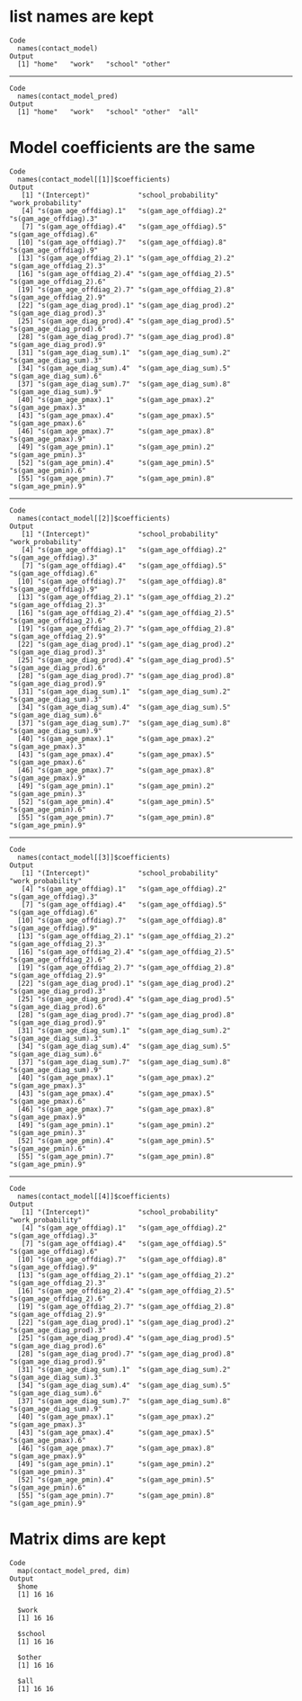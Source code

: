 # list names are kept

    Code
      names(contact_model)
    Output
      [1] "home"   "work"   "school" "other" 

---

    Code
      names(contact_model_pred)
    Output
      [1] "home"   "work"   "school" "other"  "all"   

# Model coefficients are the same

    Code
      names(contact_model[[1]]$coefficients)
    Output
       [1] "(Intercept)"            "school_probability"     "work_probability"      
       [4] "s(gam_age_offdiag).1"   "s(gam_age_offdiag).2"   "s(gam_age_offdiag).3"  
       [7] "s(gam_age_offdiag).4"   "s(gam_age_offdiag).5"   "s(gam_age_offdiag).6"  
      [10] "s(gam_age_offdiag).7"   "s(gam_age_offdiag).8"   "s(gam_age_offdiag).9"  
      [13] "s(gam_age_offdiag_2).1" "s(gam_age_offdiag_2).2" "s(gam_age_offdiag_2).3"
      [16] "s(gam_age_offdiag_2).4" "s(gam_age_offdiag_2).5" "s(gam_age_offdiag_2).6"
      [19] "s(gam_age_offdiag_2).7" "s(gam_age_offdiag_2).8" "s(gam_age_offdiag_2).9"
      [22] "s(gam_age_diag_prod).1" "s(gam_age_diag_prod).2" "s(gam_age_diag_prod).3"
      [25] "s(gam_age_diag_prod).4" "s(gam_age_diag_prod).5" "s(gam_age_diag_prod).6"
      [28] "s(gam_age_diag_prod).7" "s(gam_age_diag_prod).8" "s(gam_age_diag_prod).9"
      [31] "s(gam_age_diag_sum).1"  "s(gam_age_diag_sum).2"  "s(gam_age_diag_sum).3" 
      [34] "s(gam_age_diag_sum).4"  "s(gam_age_diag_sum).5"  "s(gam_age_diag_sum).6" 
      [37] "s(gam_age_diag_sum).7"  "s(gam_age_diag_sum).8"  "s(gam_age_diag_sum).9" 
      [40] "s(gam_age_pmax).1"      "s(gam_age_pmax).2"      "s(gam_age_pmax).3"     
      [43] "s(gam_age_pmax).4"      "s(gam_age_pmax).5"      "s(gam_age_pmax).6"     
      [46] "s(gam_age_pmax).7"      "s(gam_age_pmax).8"      "s(gam_age_pmax).9"     
      [49] "s(gam_age_pmin).1"      "s(gam_age_pmin).2"      "s(gam_age_pmin).3"     
      [52] "s(gam_age_pmin).4"      "s(gam_age_pmin).5"      "s(gam_age_pmin).6"     
      [55] "s(gam_age_pmin).7"      "s(gam_age_pmin).8"      "s(gam_age_pmin).9"     

---

    Code
      names(contact_model[[2]]$coefficients)
    Output
       [1] "(Intercept)"            "school_probability"     "work_probability"      
       [4] "s(gam_age_offdiag).1"   "s(gam_age_offdiag).2"   "s(gam_age_offdiag).3"  
       [7] "s(gam_age_offdiag).4"   "s(gam_age_offdiag).5"   "s(gam_age_offdiag).6"  
      [10] "s(gam_age_offdiag).7"   "s(gam_age_offdiag).8"   "s(gam_age_offdiag).9"  
      [13] "s(gam_age_offdiag_2).1" "s(gam_age_offdiag_2).2" "s(gam_age_offdiag_2).3"
      [16] "s(gam_age_offdiag_2).4" "s(gam_age_offdiag_2).5" "s(gam_age_offdiag_2).6"
      [19] "s(gam_age_offdiag_2).7" "s(gam_age_offdiag_2).8" "s(gam_age_offdiag_2).9"
      [22] "s(gam_age_diag_prod).1" "s(gam_age_diag_prod).2" "s(gam_age_diag_prod).3"
      [25] "s(gam_age_diag_prod).4" "s(gam_age_diag_prod).5" "s(gam_age_diag_prod).6"
      [28] "s(gam_age_diag_prod).7" "s(gam_age_diag_prod).8" "s(gam_age_diag_prod).9"
      [31] "s(gam_age_diag_sum).1"  "s(gam_age_diag_sum).2"  "s(gam_age_diag_sum).3" 
      [34] "s(gam_age_diag_sum).4"  "s(gam_age_diag_sum).5"  "s(gam_age_diag_sum).6" 
      [37] "s(gam_age_diag_sum).7"  "s(gam_age_diag_sum).8"  "s(gam_age_diag_sum).9" 
      [40] "s(gam_age_pmax).1"      "s(gam_age_pmax).2"      "s(gam_age_pmax).3"     
      [43] "s(gam_age_pmax).4"      "s(gam_age_pmax).5"      "s(gam_age_pmax).6"     
      [46] "s(gam_age_pmax).7"      "s(gam_age_pmax).8"      "s(gam_age_pmax).9"     
      [49] "s(gam_age_pmin).1"      "s(gam_age_pmin).2"      "s(gam_age_pmin).3"     
      [52] "s(gam_age_pmin).4"      "s(gam_age_pmin).5"      "s(gam_age_pmin).6"     
      [55] "s(gam_age_pmin).7"      "s(gam_age_pmin).8"      "s(gam_age_pmin).9"     

---

    Code
      names(contact_model[[3]]$coefficients)
    Output
       [1] "(Intercept)"            "school_probability"     "work_probability"      
       [4] "s(gam_age_offdiag).1"   "s(gam_age_offdiag).2"   "s(gam_age_offdiag).3"  
       [7] "s(gam_age_offdiag).4"   "s(gam_age_offdiag).5"   "s(gam_age_offdiag).6"  
      [10] "s(gam_age_offdiag).7"   "s(gam_age_offdiag).8"   "s(gam_age_offdiag).9"  
      [13] "s(gam_age_offdiag_2).1" "s(gam_age_offdiag_2).2" "s(gam_age_offdiag_2).3"
      [16] "s(gam_age_offdiag_2).4" "s(gam_age_offdiag_2).5" "s(gam_age_offdiag_2).6"
      [19] "s(gam_age_offdiag_2).7" "s(gam_age_offdiag_2).8" "s(gam_age_offdiag_2).9"
      [22] "s(gam_age_diag_prod).1" "s(gam_age_diag_prod).2" "s(gam_age_diag_prod).3"
      [25] "s(gam_age_diag_prod).4" "s(gam_age_diag_prod).5" "s(gam_age_diag_prod).6"
      [28] "s(gam_age_diag_prod).7" "s(gam_age_diag_prod).8" "s(gam_age_diag_prod).9"
      [31] "s(gam_age_diag_sum).1"  "s(gam_age_diag_sum).2"  "s(gam_age_diag_sum).3" 
      [34] "s(gam_age_diag_sum).4"  "s(gam_age_diag_sum).5"  "s(gam_age_diag_sum).6" 
      [37] "s(gam_age_diag_sum).7"  "s(gam_age_diag_sum).8"  "s(gam_age_diag_sum).9" 
      [40] "s(gam_age_pmax).1"      "s(gam_age_pmax).2"      "s(gam_age_pmax).3"     
      [43] "s(gam_age_pmax).4"      "s(gam_age_pmax).5"      "s(gam_age_pmax).6"     
      [46] "s(gam_age_pmax).7"      "s(gam_age_pmax).8"      "s(gam_age_pmax).9"     
      [49] "s(gam_age_pmin).1"      "s(gam_age_pmin).2"      "s(gam_age_pmin).3"     
      [52] "s(gam_age_pmin).4"      "s(gam_age_pmin).5"      "s(gam_age_pmin).6"     
      [55] "s(gam_age_pmin).7"      "s(gam_age_pmin).8"      "s(gam_age_pmin).9"     

---

    Code
      names(contact_model[[4]]$coefficients)
    Output
       [1] "(Intercept)"            "school_probability"     "work_probability"      
       [4] "s(gam_age_offdiag).1"   "s(gam_age_offdiag).2"   "s(gam_age_offdiag).3"  
       [7] "s(gam_age_offdiag).4"   "s(gam_age_offdiag).5"   "s(gam_age_offdiag).6"  
      [10] "s(gam_age_offdiag).7"   "s(gam_age_offdiag).8"   "s(gam_age_offdiag).9"  
      [13] "s(gam_age_offdiag_2).1" "s(gam_age_offdiag_2).2" "s(gam_age_offdiag_2).3"
      [16] "s(gam_age_offdiag_2).4" "s(gam_age_offdiag_2).5" "s(gam_age_offdiag_2).6"
      [19] "s(gam_age_offdiag_2).7" "s(gam_age_offdiag_2).8" "s(gam_age_offdiag_2).9"
      [22] "s(gam_age_diag_prod).1" "s(gam_age_diag_prod).2" "s(gam_age_diag_prod).3"
      [25] "s(gam_age_diag_prod).4" "s(gam_age_diag_prod).5" "s(gam_age_diag_prod).6"
      [28] "s(gam_age_diag_prod).7" "s(gam_age_diag_prod).8" "s(gam_age_diag_prod).9"
      [31] "s(gam_age_diag_sum).1"  "s(gam_age_diag_sum).2"  "s(gam_age_diag_sum).3" 
      [34] "s(gam_age_diag_sum).4"  "s(gam_age_diag_sum).5"  "s(gam_age_diag_sum).6" 
      [37] "s(gam_age_diag_sum).7"  "s(gam_age_diag_sum).8"  "s(gam_age_diag_sum).9" 
      [40] "s(gam_age_pmax).1"      "s(gam_age_pmax).2"      "s(gam_age_pmax).3"     
      [43] "s(gam_age_pmax).4"      "s(gam_age_pmax).5"      "s(gam_age_pmax).6"     
      [46] "s(gam_age_pmax).7"      "s(gam_age_pmax).8"      "s(gam_age_pmax).9"     
      [49] "s(gam_age_pmin).1"      "s(gam_age_pmin).2"      "s(gam_age_pmin).3"     
      [52] "s(gam_age_pmin).4"      "s(gam_age_pmin).5"      "s(gam_age_pmin).6"     
      [55] "s(gam_age_pmin).7"      "s(gam_age_pmin).8"      "s(gam_age_pmin).9"     

# Matrix dims are kept

    Code
      map(contact_model_pred, dim)
    Output
      $home
      [1] 16 16
      
      $work
      [1] 16 16
      
      $school
      [1] 16 16
      
      $other
      [1] 16 16
      
      $all
      [1] 16 16
      

